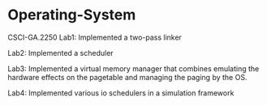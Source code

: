 # Operating-System
CSCI-GA.2250
Lab1: Implemented a two-pass linker

Lab2: Implemented a scheduler

Lab3: Implemented a virtual memory manager that combines
emulating the hardware effects on the pagetable and managing the paging by the OS.

Lab4: Implemented various io schedulers in a simulation framework
